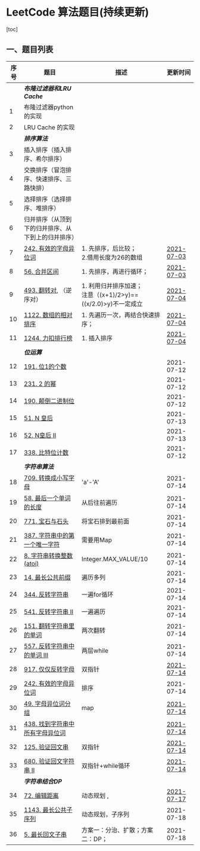 # LeetCode 算法题目(持续更新)

[toc]

## 一、题目列表

| 序号 | 题目                                                         | 描述                                                         | 更新时间                                                     |
| ---- | ------------------------------------------------------------ | ------------------------------------------------------------ | ------------------------------------------------------------ |
|      | ***布隆过滤器和LRU Cache***                                  |                                                              |                                                              |
| 1    | 布隆过滤器python的实现                                       |                                                              |                                                              |
| 2    | LRU Cache 的实现                                             |                                                              |                                                              |
|      | ***排序算法***                                               |                                                              |                                                              |
| 3    | 插入排序（插入排序、希尔排序）                               |                                                              |                                                              |
| 4    | 交换排序（冒泡排序、快速排序、三路快排）                     |                                                              |                                                              |
| 5    | 选择排序（选择排序、堆排序）                                 |                                                              |                                                              |
| 6    | 归并排序（从顶到下的归并排序、从下到上的归并排序）           |                                                              |                                                              |
| 7    | [242. 有效的字母异位词](https://leetcode-cn.com/problems/valid-anagram/) | 1. 先排序，后比较；<br />2.借用长度为26的数组                | [2021-07-03](https://gitee.com/lf-ren/arts/blob/master/LeetCodeWP/src/main/java/com/hef/review/review01sort/work01/LeetCode242ValidAnagram.java) |
| 8    | [56. 合并区间](https://leetcode-cn.com/problems/merge-intervals/) | 1. 先排序，再进行循环；                                      | [2021-07-03](https://gitee.com/lf-ren/arts/blob/master/LeetCodeWP/src/main/java/com/hef/review/review01sort/work01/LeetCode56MergeIntervals.java) |
| 9    | [493. 翻转对](https://leetcode-cn.com/problems/reverse-pairs/), （逆序对） | 1. 利用归并排序加速；<br />注意（(x+1)/2>y)==((x/2.0)>y)不一定成立 | [2021-07-04](https://gitee.com/lf-ren/arts/blob/master/LeetCodeWP/src/main/java/com/hef/review/review01sort/work01/LeetCode493ReversePairs.java) |
| 10   | [1122. 数组的相对排序](https://leetcode-cn.com/problems/relative-sort-array/) | 1. 先遍历一次，再结合快速排序；                              | [2021-07-04](https://gitee.com/lf-ren/arts/blob/master/LeetCodeWP/src/main/java/com/hef/review/review01sort/work01/LeetCode1122RelativeSortArray.java) |
| 11   | [1244. 力扣排行榜](https://leetcode-cn.com/problems/design-a-leaderboard/) | 1. 插入排序                                                  | [2021-07-04](https://gitee.com/lf-ren/arts/blob/master/LeetCodeWP/src/main/java/com/hef/review/review01sort/work01/LeetCode1244DesignALeaderboard.java) |
|      | ***位运算***                                                 |                                                              |                                                              |
| 12   | [191. 位1的个数](https://leetcode-cn.com/problems/number-of-1-bits/) |                                                              | 2021-07-12                                                   |
| 13   | [231. 2 的幂](https://leetcode-cn.com/problems/power-of-two/) |                                                              | 2021-07-12                                                   |
| 14   | [190. 颠倒二进制位](https://leetcode-cn.com/problems/reverse-bits/) |                                                              | 2021-07-12                                                   |
| 15   | [51. N 皇后](https://leetcode-cn.com/problems/n-queens/)     |                                                              | 2021-07-13                                                   |
| 16   | [52. N皇后 II](https://leetcode-cn.com/problems/n-queens-ii/) |                                                              | 2021-07-13                                                   |
| 17   | [338. 比特位计数](https://leetcode-cn.com/problems/counting-bits/) |                                                              | 2021-07-12                                                   |
|      | ***字符串算法***                                             |                                                              |                                                              |
| 18   | [709. 转换成小写字母](https://leetcode-cn.com/problems/to-lower-case/) | 'a'-'A'                                                      | 2021-07-14                                                   |
| 19   | [58. 最后一个单词的长度](https://leetcode-cn.com/problems/length-of-last-word/) | 从后往前遍历                                                 | 2021-07-14                                                   |
| 20   | [771. 宝石与石头](https://leetcode-cn.com/problems/jewels-and-stones/) | 将宝石排到最前面                                             | 2021-07-14                                                   |
| 21   | [387. 字符串中的第一个唯一字符](https://leetcode-cn.com/problems/first-unique-character-in-a-string/) | 需要用Map                                                    | 2021-07-14                                                   |
| 22   | [8. 字符串转换整数 (atoi)](https://leetcode-cn.com/problems/string-to-integer-atoi/) | Integer.MAX_VALUE/10                                         | 2021-07-14                                                   |
| 23   | [14. 最长公共前缀](https://leetcode-cn.com/problems/longest-common-prefix/) | 遍历多列                                                     | 2021-07-14                                                   |
| 24   | [344. 反转字符串](https://leetcode-cn.com/problems/reverse-string/) | 一遍for循环                                                  | 2021-07-14                                                   |
| 25   | [541. 反转字符串 II](https://leetcode-cn.com/problems/reverse-string-ii/) | 一遍遍历                                                     | 2021-07-14                                                   |
| 26   | [151. 翻转字符串里的单词](https://leetcode-cn.com/problems/reverse-words-in-a-string/) | 两次翻转                                                     | 2021-07-14                                                   |
| 27   | [557. 反转字符串中的单词 III](https://leetcode-cn.com/problems/reverse-words-in-a-string-iii/) | 两层while                                                    | 2021-07-14                                                   |
| 28   | [917. 仅仅反转字母](https://leetcode-cn.com/problems/reverse-only-letters/) | 双指针                                                       | [2021-07-14](https://gitee.com/lf-ren/arts/blob/master/LeetCodeWP/src/main/java/com/hef/review/review03StringAlgorithm/LeetCode917ReverseOnlyLetters.java) |
| 29   | [242. 有效的字母异位词](https://leetcode-cn.com/problems/valid-anagram/) | 排序                                                         | 2021-07-14                                                   |
| 30   | [49. 字母异位词分组](https://leetcode-cn.com/problems/group-anagrams/) | map                                                          | [2021-07-14](https://gitee.com/lf-ren/arts/blob/master/LeetCodeWP/src/main/java/com/hef/review/review03StringAlgorithm/LeetCode917ReverseOnlyLetters.java) |
| 31   | [438. 找到字符串中所有字母异位词](https://leetcode-cn.com/problems/find-all-anagrams-in-a-string/) |                                                              | [2021-07-14](https://gitee.com/lf-ren/arts/blob/master/LeetCodeWP/src/main/java/com/hef/review/review03StringAlgorithm/LeetCode438FindAllAnagramsInAString.java) |
| 32   | [125. 验证回文串](https://leetcode-cn.com/problems/valid-palindrome/) | 双指针                                                       | [2021-07-14](https://gitee.com/lf-ren/arts/blob/master/LeetCodeWP/src/main/java/com/hef/review/review03StringAlgorithm/LeetCode125ValidPalindrome.java) |
| 33   | [680. 验证回文字符串 Ⅱ](https://leetcode-cn.com/problems/valid-palindrome-ii/) | 双指针+while循环                                             | [2021-07-14](https://gitee.com/lf-ren/arts/blob/master/LeetCodeWP/src/main/java/com/hef/review/review03StringAlgorithm/LeetCode680ValidPalindromeII.java) |
|      | ***字符串结合DP***                                           |                                                              |                                                              |
| 34   | [72. 编辑距离](https://leetcode-cn.com/problems/edit-distance/) | 动态规划 ,                                                   | [2021-07-17](https://gitee.com/lf-ren/arts/blob/master/LeetCodeWP/src/main/java/com/hef/review/review03StringAlgorithm/LeetCode72EditDistance.java) |
| 35   | [1143. 最长公共子序列](https://leetcode-cn.com/problems/longest-common-subsequence/) | 动态规划，子序列                                             | 2021-07-18                                                   |
| 36   | [5. 最长回文子串](https://leetcode-cn.com/problems/longest-palindromic-substring/) | 方案一：分治、扩散；方案二：DP；                             | 2021-07-18                                                   |

